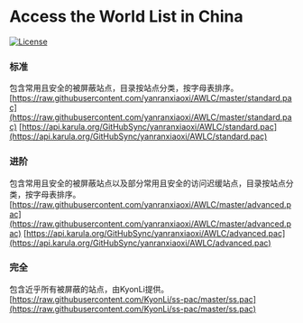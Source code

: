 # Access the World List in China

[![License](https://img.shields.io/badge/license-MIT-green.svg)](https://github.com/yanranxiaoxi/SPFBP/blob/master/LICENSE)

### 标准

包含常用且安全的被屏蔽站点，目录按站点分类，按字母表排序。  
[https://raw.githubusercontent.com/yanranxiaoxi/AWLC/master/standard.pac](https://raw.githubusercontent.com/yanranxiaoxi/AWLC/master/standard.pac)
[https://api.karula.org/GitHubSync/yanranxiaoxi/AWLC/standard.pac](https://api.karula.org/GitHubSync/yanranxiaoxi/AWLC/standard.pac)

### 进阶

包含常用且安全的被屏蔽站点以及部分常用且安全的访问迟缓站点，目录按站点分类，按字母表排序。  
[https://raw.githubusercontent.com/yanranxiaoxi/AWLC/master/advanced.pac](https://raw.githubusercontent.com/yanranxiaoxi/AWLC/master/advanced.pac)
[https://api.karula.org/GitHubSync/yanranxiaoxi/AWLC/advanced.pac](https://api.karula.org/GitHubSync/yanranxiaoxi/AWLC/advanced.pac)

### 完全

包含近乎所有被屏蔽的站点，由KyonLi提供。  
[https://raw.githubusercontent.com/KyonLi/ss-pac/master/ss.pac](https://raw.githubusercontent.com/KyonLi/ss-pac/master/ss.pac)

